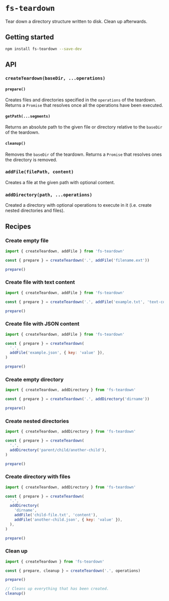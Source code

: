 # `fs-teardown`

Tear down a directory structure written to disk. Clean up afterwards.

## Getting started

```bash
npm install fs-teardown --save-dev
```

## API

### `createTeardown(baseDir, ...operations)`

#### `prepare()`

Creates files and directories specified in the `operations` of the teardown. Returns a `Promise` that resolves once all the operations have been executed.

#### `getPath(...segments)`

Returns an absolute path to the given file or directory relative to the `baseDir` of the teardown.

#### `cleanup()`

Removes the `baseDir` of the teardown. Returns a `Promise` that resolves ones the directory is removed.

### `addFile(filePath, content)`

Creates a file at the given path with optional content.

### `addDirectory(path, ...operations)`

Created a directory with optional operations to execute in it (i.e. create nested directories and files).

## Recipes

### Create empty file

```js
import { createTeardown, addFile } from 'fs-teardown'

const { prepare } = createTeardown('.', addFile('filename.ext'))

prepare()
```

### Create file with text content

```js
import { createTeardown, addFile } from 'fs-teardown'

const { prepare } = createTeardown('.', addFile('example.txt', 'text-content'))

prepare()
```

### Create file with JSON content

```js
import { createTeardown, addFile } from 'fs-teardown'

const { prepare } = createTeardown(
  '.',
  addFile('example.json', { key: 'value' }),
)

prepare()
```

### Create empty directory

```js
import { createTeardown, addDirectory } from 'fs-teardown'

const { prepare } = createTeardown('.', addDirectory('dirname'))

prepare()
```

### Create nested directories

```js
import { createTeardown, addDirectory } from 'fs-teardown'

const { prepare } = createTeardown(
  '.',
  addDirectory('parent/child/another-child'),
)

prepare()
```

### Create directory with files

```js
import { createTeardown, addDirectory } from 'fs-teardown'

const { prepare } = createTeardown(
  '.',
  addDirectory(
    'dirname',
    addFile('child-file.txt', 'content'),
    addFile('another-child.json', { key: 'value' }),
  ),
)

prepare()
```

### Clean up

```js
import { createTeardown } from 'fs-teardown'

const { prepare, cleanup } = createTeardown('.', operations)

prepare()

// Cleans up everything that has been created.
cleanup()
```
